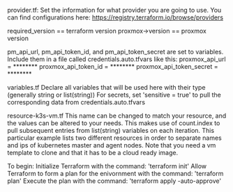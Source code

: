 provider.tf:
  Set the information for what provider you are going to use.
  You can find configurations here: https://registry.terraform.io/browse/providers
  
  required_version == terraform version
  proxmox->version == proxmox version

  pm_api_url, pm_api_token_id, and pm_api_token_secret are set to variables.
  Include them in a file called credentials.auto.tfvars like this:
  proxmox_api_url = ********
  proxmox_api_token_id = ********
  proxmox_api_token_secret = ********


variables.tf
  Declare all variables that will be used here with their type (generally string or list(string))
  For secrets, set 'sensitive = true' to pull the corresponding data from credentials.auto.tfvars


resource-k3s-vm.tf
  This name can be changed to match your resource, and the values can be altered to your needs. This makes use of count.index to pull subsequent entries from list(string) variables on each iteration. This particular example lists two different resources in order to separate names and ips of kubernetes master and agent nodes. Note that you need a vm template to clone and that it has to be a cloud ready image.


To begin:
  Initialize Terraform with the command: 'terraform init'
  Allow Terraform to form a plan for the enivornment with the command: 'terraform plan'
  Execute the plan with the command: 'terraform apply -auto-approve'